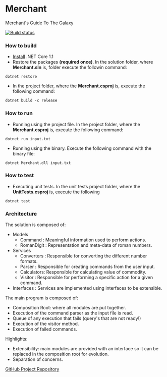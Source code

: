 # Merchant

Merchant's Guide To The Galaxy

[![Build status](https://ci.appveyor.com/api/projects/status/wvnrqn8x2bssyqgp?svg=true)](https://ci.appveyor.com/project/mstama/merchant)

### How to build

* [Install](https://www.microsoft.com/net/download/core#/current) .NET Core 1.1
* Restore the packages **(required once)**. In the solution folder, where **Merchant.sln** is, folder execute the followin command:

```terminal
dotnet restore
```

* In the project folder, where the **Merchant.csproj** is, execute the following command:

```terminal
dotnet build -c release
```

### How to run

* Running using the project file. In the project folder, where the **Merchant.csproj** is, execute the following command:

```terminal
dotnet run input.txt
```

* Running using the binary. Execute the following command with the binary file:

```terminal
dotnet Merchant.dll input.txt
```

### How to test

* Executing unit tests. In the unit tests project folder, where the **UnitTests.csproj** is, execute the following

```terminal
dotnet test
```

### Architecture

The solution is composed of:

* Models
  * Command    : Meaningful information used to perform actions.
  * RomanDigit : Representation and meta-data of roman numbers.
* Services
  * Converters : Responsible for converting the different number formats.
  * Parser     : Responsible for creating commands from the user input.
  * Calculators: Responsible for calculating value of commodity.
  * Visitor    : Responsible for performing a specific action for a given command.
* Interfaces     : Services are implemented using interfaces to be extensible.

The main program is composed of:

* Composition Root: where all modules are put together.
* Execution of the command parser as the input file is read.
* Queue of any execution that fails (query's that are not ready!)
* Execution of the visitor method.
* Execution of failed commands.

Highlights:

* Extensibility: main modules are provided with an interface so it can be replaced in the composition root for evolution.
* Separation of concerns.

[GitHub Project Repository](https://github.com/mstama/Merchant)
